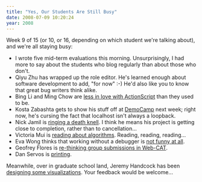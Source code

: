 ```yaml
---
title: "Yes, Our Students Are Still Busy"
date: 2008-07-09 10:20:24
year: 2008
---
```

Week 9 of 15 (or 10, or 16, depending on which student we're talking about), and we're all staying busy:
<ul>
	<li>I wrote five mid-term evaluations this morning. Unsurprisingly, I had more to say about the students who blog regularly than about those who don't.</li>
	<li>Qiyu Zhu has wrapped up the role editor. He's learned enough about software development to add, "for now" :-)  He'd also like you to know that great bug writers think alike.</li>
	<li>Bing Li and Ming Chow are <a href="http://pipe3f.wordpress.com/2008/07/09/don%e2%80%99t-cha-wish-your-methods-can-overload-like-mine/">less in love with ActionScript</a> than they used to be.</li>
	<li>Kosta Zabashta gets to show his stuff off at <a href="http://democamp.info/2008/06/12/democamptoronto18/">DemoCamp</a> next week; right now, he's cursing the fact that localhost isn't always a loopback.</li>
	<li>Nick Jamil is <a href="http://nickjamil.livejournal.com/11587.html">ringing a death knell</a>.  I think he means his project is getting close to completion, rather than to cancellation...</li>
	<li>Victoria Mui is <a href="http://idea021.wordpress.com/2008/07/10/algorithms/">reading about algorithms</a>.  Reading, reading, reading...</li>
	<li>Eva Wong thinks that working without a debugger is <a href="http://iwa-wong.livejournal.com/3163.html">not funny at all</a>.</li>
	<li>Geofrey Flores is <a href="http://summerwebcat.wordpress.com/2008/07/10/group-think/">re-thinking group submissions in Web-CAT</a>.</li>
	<li>Dan Servos is <a href="http://hackerdan.com/moodle/printer-friendly/">printing</a>.</li>
</ul>
Meanwhile, over in graduate school land, Jeremy Handcock has been <a href="http://aperte.org/2008/07/09/awareness-interface-mock-ups/">designing some visualizations</a>. Your feedback would be welcome...
